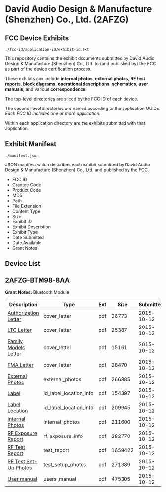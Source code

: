 # David Audio Design & Manufacture (Shenzhen) Co., Ltd. (2AFZG)
## FCC Device Exhibits

```
./fcc-id/application-id/exhibit-id.ext
```

This repository contains the exhibit documents submitted by David Audio Design & Manufacture (Shenzhen) Co., Ltd. to (and published by) the FCC as part of the device certification process.

These exhibits can include **internal photos**, **external photos**, **RF test reports**, **block diagrams**, **operational descriptions**, **schematics**, **user manuals**, and various **correspondence**.

The top-level directories are sliced by the FCC ID of each device.

The second-level directories are named according to the application UUIDs. *Each FCC ID includes one or more application.*

Within each application directory are the exhibits submitted with that application. 

## Exhibit Manifest

```
./manifest.json
```

JSON manifest which describes each exhibit submitted by David Audio Design & Manufacture (Shenzhen) Co., Ltd. and published by the FCC.

- FCC ID
- Grantee Code
- Product Code
- MD5
- Path
- File Extension
- Content Type
- Size
- Exhibit ID
- Exhibit Description
- Exhibit Type
- Date Submitted
- Date Available
- Grant Notes

## Device List
## 2AFZG-BTM98-8AA
**Grant Notes:** Bluetooth Module

| Description | Type | Ext | Size | Submitted | Available |
| ----------- | ---- | --- | ---- | --------- | --------- |
| [Authorization Letter](2AFZG-BTM98-8AA/4ee27281af890690ff427f1553f557bd/2778356.pdf) | cover_letter | pdf | 26773 | 2015-10-12 | 2015-10-12 |
| [LTC Letter](2AFZG-BTM98-8AA/4ee27281af890690ff427f1553f557bd/2778357.pdf) | cover_letter | pdf | 25387 | 2015-10-12 | 2015-10-12 |
| [Family Models Letter](2AFZG-BTM98-8AA/4ee27281af890690ff427f1553f557bd/2778358.pdf) | cover_letter | pdf | 15161 | 2015-10-12 | 2015-10-12 |
| [FMA Letter](2AFZG-BTM98-8AA/4ee27281af890690ff427f1553f557bd/2778359.pdf) | cover_letter | pdf | 28470 | 2015-10-12 | 2015-10-12 |
| [External Photos](2AFZG-BTM98-8AA/4ee27281af890690ff427f1553f557bd/2778360.pdf) | external_photos | pdf | 266885 | 2015-10-12 | 2015-10-12 |
| [Label](2AFZG-BTM98-8AA/4ee27281af890690ff427f1553f557bd/2778361.pdf) | id_label_location_info | pdf | 154397 | 2015-10-12 | 2015-10-12 |
| [Label Location](2AFZG-BTM98-8AA/4ee27281af890690ff427f1553f557bd/2778362.pdf) | id_label_location_info | pdf | 209945 | 2015-10-12 | 2015-10-12 |
| [Internal Photos](2AFZG-BTM98-8AA/4ee27281af890690ff427f1553f557bd/2778363.pdf) | internal_photos | pdf | 211600 | 2015-10-12 | 2015-10-12 |
| [RF Exposure Report](2AFZG-BTM98-8AA/4ee27281af890690ff427f1553f557bd/2778365.pdf) | rf_exposure_info | pdf | 282770 | 2015-10-12 | 2015-10-12 |
| [RF Test Report](2AFZG-BTM98-8AA/4ee27281af890690ff427f1553f557bd/2778368.pdf) | test_report | pdf | 1659422 | 2015-10-12 | 2015-10-12 |
| [RF Test Set-Up Photos](2AFZG-BTM98-8AA/4ee27281af890690ff427f1553f557bd/2778369.pdf) | test_setup_photos | pdf | 271389 | 2015-10-12 | 2015-10-12 |
| [User manual](2AFZG-BTM98-8AA/4ee27281af890690ff427f1553f557bd/2778367.pdf) | users_manual | pdf | 475305 | 2015-10-12 | 2015-10-12 |
